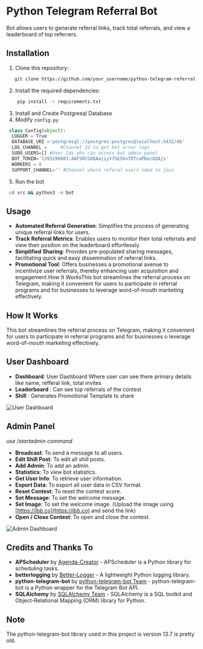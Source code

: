 # Python Telegram Referral Bot

Bot allows users to generate referral links, track total referrals, and view a leaderboard of top referrers.

## Installation

1. Clone this repository:
```bash
   git clone https://github.com/your_username/python-telegram-referral-bot.git
   ```
2. Install the required dependencies:
  ```bash
      pip install -r requirements.txt
  ```
3. Install and Create Postgresql Database
4. Modify `config.py`
  ```python
   class Config(object):
    LOGGER = True
    DATABASE_URI ='postgresql://postgres:postgres@localhost:5432/db'
    LOG_CHANNEL =     #Channel Id to get bot error logs
    SUDO_USERS=[] #User Ids who can access bot admin panel
    BOT_TOKEN='1393190801:AAFSRCGOQAajiyY7SE5kxTDTcaPDecOQAjs'
    WORKERS = 8
    SUPPORT_CHANNEL='' #Channel where referal users need to join 
   ```
5. Run the bot
  ```bash
   cd src && python3 -m bot
  ```
   
## Usage

- **Automated Referral Generation**: Simplifies the process of generating unique referral links for users.
- **Track Referral Metrics**: Enables users to monitor their total referrals and view their position on the leaderboard effortlessly.
- **Simplified Sharing**: Provides pre-populated sharing messages, facilitating quick and easy dissemination of referral links.
- **Promotional Tool**: Offers businesses a promotional avenue to incentivize user referrals, thereby enhancing user acquisition and   engagement.How It WorksThis bot streamlines the referral process on Telegram, making it convenient for users to participate in referral programs and for businesses to leverage word-of-mouth marketing effectively.

## How It Works

This bot streamlines the referral process on Telegram, making it convenient for users to participate in referral programs and for businesses o leverage word-of-mouth marketing effectively.

## User Dashboard 

- **Dashboard**: User Dashboard Where user can see there primary details like name, refferal link, total invites
- **Leaderboard** : Can see top referrals of the contest
- **Shill** : Generates Promotional Template to share

![User Dashboard](https://i.ibb.co/CBRBPgv/IMG-20240512-WA0000.jpg)

## Admin Panel 
_use /startadmin command_

- **Broadcast**: To send a message to all users.
- **Edit Shill Post**: To edit all shill posts.
- **Add Admin**: To add an admin.
- **Statistics**: To view bot statistics.
- **Get User Info**: To retrieve user information.
- **Export Data**: To export all user data in CSV format.
- **Reset Contest**: To reset the contest score.
- **Set Message**: To set the welcome message.
- **Set Image**: To set the welcome image. (Upload the image using [https://ibb.co](https://ibb.co) and send the link)
- **Open / Close Contest**: To open and close the contest.

![Admin Dashboard](https://i.ibb.co/1QR380T/IMG-20240512-030717-967.jpg)

## Credits and Thanks To

- **APScheduler** by [Agenda-Creator](https://github.com/agenda-creator) - APScheduler is a Python library for scheduling tasks.
- **betterlogging** by [Better-Logger](https://github.com/better-logger) - A lightweight Python logging library.
- **python-telegram-bot** by [python-telegram-bot Team](https://github.com/python-telegram-bot/python-telegram-bot) - python-telegram-bot is a Python wrapper for the Telegram Bot API.
- **SQLAlchemy** by [SQLAlchemy Team](https://github.com/sqlalchemy/sqlalchemy) - SQLAlchemy is a SQL toolkit and Object-Relational Mapping (ORM) library for Python.

## Note

The python-telegram-bot library used in this project is version 13.7 is pretty old.

##

<script type="text/javascript" src="https://cdnjs.buymeacoffee.com/1.0.0/button.prod.min.js" data-name="bmc-button" data-slug="itsapk" data-color="#FFDD00" data-emoji="☕"  data-font="Cookie" data-text="Buy me a coffee " data-outline-color="#000000" data-font-color="#000000" data-coffee-color="#ffffff" ></script>
